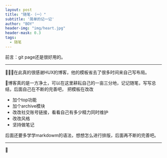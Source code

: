 ```yaml
---
layout: post
title: "随笔-（一）"
subtitle: '简单的记一记'
author: "BOY"
header-img: "img/heart.jpg"
header-mask: 0.3
tags:
  - 随笔
---
```


前言：git page还是很好用的。

---

在此真的很感谢HUX的博客，他的模板省去了很多时间来自己写布局。


博客真的是一方净土，可以在这里耕耘自己的一亩三分地，记记随笔，写写总结，后面自己在不断的完善吧，
把模板在改改
 - 加个top功能
 - 加个archive模块
 - 改改社交账号链接，看看自己有多少精力同时维护
 - 改改风格
 - 坚持做笔记

后面还要多学学markdowm的语法，想想怎么进行排版，后面再不断的完善吧。

---
